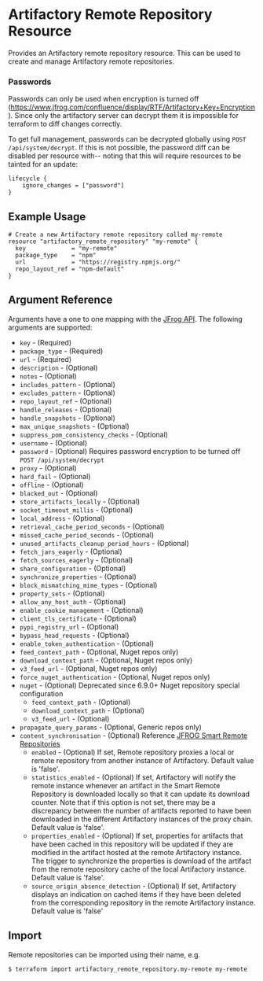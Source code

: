 # Artifactory Remote Repository Resource

Provides an Artifactory remote repository resource. This can be used to create and manage Artifactory remote repositories.

### Passwords
Passwords can only be used when encryption is turned off (https://www.jfrog.com/confluence/display/RTF/Artifactory+Key+Encryption). 
Since only the artifactory server can decrypt them it is impossible for terraform to diff changes correctly.

To get full management, passwords can be decrypted globally using `POST /api/system/decrypt`. If this is not possible, 
the password diff can be disabled per resource with-- noting that this will require resources to be tainted for an update:
```hcl
lifecycle {
    ignore_changes = ["password"]
}
``` 

## Example Usage

```hcl
# Create a new Artifactory remote repository called my-remote
resource "artifactory_remote_repository" "my-remote" {
  key             = "my-remote"
  package_type    = "npm"
  url             = "https://registry.npmjs.org/"
  repo_layout_ref = "npm-default"
}
```

## Argument Reference

Arguments have a one to one mapping with the [JFrog API](https://www.jfrog.com/confluence/display/RTF/Repository+Configuration+JSON). The following arguments are supported:

* `key` - (Required)
* `package_type` - (Required)
* `url` - (Required)
* `description` - (Optional)
* `notes` - (Optional)
* `includes_pattern` - (Optional)
* `excludes_pattern` - (Optional)
* `repo_layout_ref` - (Optional)
* `handle_releases` - (Optional)
* `handle_snapshots` - (Optional)
* `max_unique_snapshots` - (Optional)
* `suppress_pom_consistency_checks` - (Optional)
* `username` - (Optional)
* `password` - (Optional) Requires password encryption to be turned off `POST /api/system/decrypt`
* `proxy` - (Optional)
* `hard_fail` - (Optional)
* `offline` - (Optional)
* `blacked_out` - (Optional)
* `store_artifacts_locally` - (Optional)
* `socket_timeout_millis` - (Optional)
* `local_address` - (Optional)
* `retrieval_cache_period_seconds` - (Optional)
* `missed_cache_period_seconds` - (Optional)
* `unused_artifacts_cleanup_period_hours` - (Optional)
* `fetch_jars_eagerly` - (Optional)
* `fetch_sources_eagerly` - (Optional)
* `share_configuration` - (Optional)
* `synchronize_properties` - (Optional)
* `block_mismatching_mime_types` - (Optional)
* `property_sets` - (Optional)
* `allow_any_host_auth` - (Optional)
* `enable_cookie_management` - (Optional)
* `client_tls_certificate` - (Optional)
* `pypi_registry_url` - (Optional)
* `bypass_head_requests` - (Optional)
* `enable_token_authentication` - (Optional)
* `feed_context_path` - (Optional, Nuget repos only)
* `download_context_path` - (Optional, Nuget repos only)
* `v3_feed_url` - (Optional, Nuget repos only)
* `force_nuget_authentication` - (Optional, Nuget repos only) 
* `nuget` - (Optional) Deprecated since 6.9.0+ Nuget repository special configuration
  * `feed_context_path` - (Optional)
  * `download_context_path` - (Optional)
  * `v3_feed_url` - (Optional)
* `propagate_query_params` - (Optional, Generic repos only)
* `content_synchronisation` - (Optional) Reference [JFROG Smart Remote Repositories](https://www.jfrog.com/confluence/display/JFROG/Smart+Remote+Repositories)
  * `enabled` - (Optional) If set, Remote repository proxies a local or remote repository from another instance of Artifactory. Default value is 'false'.
  * `statistics_enabled` - (Optional) If set, Artifactory will notify the remote instance whenever an artifact in the Smart Remote Repository is downloaded locally so that it can update its download counter. Note that if this option is not set, there may be a discrepancy between the number of artifacts reported to have been downloaded in the different Artifactory instances of the proxy chain. Default value is 'false'.
  * `properties_enabled` - (Optional) If set, properties for artifacts that have been cached in this repository will be updated if they are modified in the artifact hosted at the remote Artifactory instance. The trigger to synchronize the properties is download of the artifact from the remote repository cache of the local Artifactory instance. Default value is 'false'.
  * `source_origin_absence_detection` - (Optional) If set, Artifactory displays an indication on cached items if they have been deleted from the corresponding repository in the remote Artifactory instance. Default value is 'false'

## Import

Remote repositories can be imported using their name, e.g.

```
$ terraform import artifactory_remote_repository.my-remote my-remote
```

